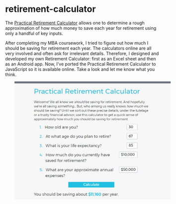 # retirement-calculator
<p>The <a href="http://calc.jessbodie.com" target="_blank">Practical Retirement Calculator</a> allows one to determine a rough approximation of how much money to save each year for retirement using only a handful of key inputs. </p>

<p>After completing my MBA coursework, I tried to figure out how much I should be saving for retirement each year. The calculators online are all very involved and often ask for irrelevant details. Therefore, I designed and developed my own Retirement Calculator: first as an Excel sheet and then as an Android app. Now, I've ported the Practical Retirement Calculator to JavaScript so it is available online. Take a look and let me know what you think.</p>

<a href="http://calc.jessbodie.com" target="_blank"><img src="https://github.com/jessbodie/personal-website/blob/master/img/projects/proj_calc.png" style="width:640px; margin-left:30px;"></a>
